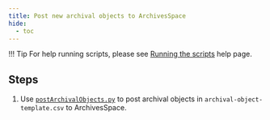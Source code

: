 ```yaml
---
title: Post new archival objects to ArchivesSpace
hide:
  - toc
---
```


!!! Tip
    For help running scripts, please see [Running the scripts](../python-scripts/running-the-scripts.md) help page.

## Steps
1. Use [`postArchivalObjects.py`](https://github.com/mjanowiecki/archivesspace-collection-ingest/blob/main/create-entities/postArchivalObjects.py) to post archival objects in `archival-object-template.csv` to ArchivesSpace.
